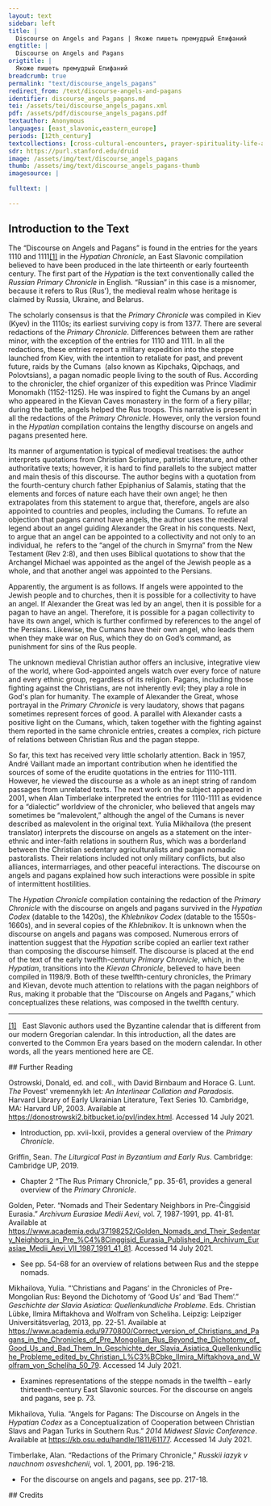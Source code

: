 ```yaml
---
layout: text
sidebar: left
title: |
  Discourse on Angels and Pagans | Якоже пишеть премудрый Епифаний
engtitle: |
  Discourse on Angels and Pagans
origtitle: |
  Якоже пишеть премудрый Епифаний
breadcrumb: true
permalink: "text/discourse_angels_pagans"
redirect_from: /text/discourse-angels-and-pagans
identifier: discourse_angels_pagans.md
tei: /assets/tei/discourse_angels_pagans.xml
pdf: /assets/pdf/discourse_angels_pagans.pdf
textauthor: Anonymous
languages: [east_slavonic,eastern_europe]
periods: [12th_century]
textcollections: [cross-cultural-encounters, prayer-spirituality-life-after-death]
sdr: https://purl.stanford.edu/druid 
image: /assets/img/text/discourse_angels_pagans
thumb: /assets/img/text/discourse_angels_pagans-thumb
imagesource: |
  
fulltext: |
                                                                            Якоже пишеть премудрый Епифаний: «Къ коей же твари ангелъ приставленъ:                                                  ангелъ облакомъ и мъгламъ, и снѣгу, и граду, и мразу, ангелъ гласомъ и громомъ,                         to clouds, and fogs, and snow, and hail, and frost. There are angels for sounds and for thunders,                         ангелъ зимы, и зноеви, и осени, и весны, и лѣта, всему духу                         angels of winter, of heat, of autumn, spring, and summer. [And angels are appointed] to all the spirits                         твари его на земли, и тайныя бездны, и суть скровены подъ землею,                         of His creation on the earth, and to secret abysses, and to what is hidden under the earth,                         и преисподьнии тьмы, и сущи връху безны,                         and to the darkness beneath the earth, and to the darkness in the abyss                         бывшия древле верху земля, от неяже тмы, вечеръ, и нощь, и свѣтъ, и день».                                                  Ко всимъ тваремъ ангели приставлени. Tако же ангелъ приставленъ къ которой убо земли,                         Angels are appointed to all creation. In the same way, an angel is appointed to each land,                         да соблюдають куюжьто землю, аще суть и погани. Аще Божий гнѣвъ будеть на кую убо землю,                         to guard all lands, even if they are pagan. In the case of God's anger at a certain land,                         повелѣвая ангелу тому на кую убо землю бранью ити,                         God commands one of those angels to wage a war against that land,                         то оной землѣ ангелъ не вопротивится повелѣнью Божью.                         and the angel of the land [commanded to wage a war] does not disobey God's command.                         Яко и се бяше, и на ны навелъ Богъ, грѣхъ ради нашихъ, иноплеменникы поганыя,                                                  и побѣжахуть ны повелѣньемъ Божьимъ, они бо бяху водими аньеломъ по повелѣнью Божью.                         and they won by God's command, for they were led by an angel by God's command.                         Аще ли кто речеть, яко аньела нѣсть у поганыхъ, да слышить, яко Олександру Макидоньскому,                                                  ополчившю на Дарья и пошедшю ему, и побидившю землю всю от въстокъ и до западъ,                         while preparing to fight against Darius, after he defeated the whole earth from East to West,                         15. и поби землю Егупетьскую, и поби Арама, и приде в островы морьскыя;                         15. crushed Egypt and Aram, arrived to the sea islands                         и врати лице свое взыти въ Ерусалимъ, побидити жиды, занеже бяху мирни со Дарьемь.                         and turned toward Jerusalem, to crush the Jews because they were on friendly terms with Darius.                         И поиде со вси вои его, и ста на товарищи, и почи.                         And when he was on the march with all his soldiers, he pitched a camp and went to sleep.                         И приспѣ ночь, и лежа на ложи своемь посредѣ шатра, отверзъ очи свои, види мужа,                         The night came, and, when he was lying in his bed inside the tent, he opened his eyes and saw a man                          стояща над нимь и мѣчь нагъ в руцѣ его, и обличие меча его яко молонии.                         standing above him, a naked sword in his hand, and the appearance of the sword was like lightning.                          И запряже мечемь своимъ на главу цареву. И ужасеся цесарь велми и рече:                         And this man made to strike the emperor's head, and the emperor was terrified greatly and said,                         «Не бий мене». И рече ему ангелъ: «Посла мя Богь уимати цесарѣ великии предъ тобою                         “Do not strike me!” And the angel said, “God sent me to subdue great emperors                         и люди многи, азъ же хожю предъ тобою, помагая ти. А нынѣ вѣдай,                         and many people before you. Indeed, I walk before you, assisting you. However, now learn that you                          яко умьреши, понеже помыслилъ еси взити въ Ерусалимъ, зло створити ерѣемъ Божьимъ и к людемъ его».                         will die because you want to take Jerusalem and to harm God's priests and His people.”                         И рече царь: «Молю тя, о Господи, отпусти нынѣ грѣхъ раба твоего, аче не любо ти, а ворочюся дому моему».                         And the emperor said, “I pray you, oh Lord, forgive your servant's sin now. If this does not please you, I will return home.”                          И рече ангелъ: «Не бойся, иди путемъ твоимъ къ Иерусалиму,                         25. And the angel said, “Do not fear, proceed on your way to Jerusalem, and you                         и узриши ту въ Ерусалими мужа въ обличении моем, и борзо пади на лици своемь,                         will see there, in Jerusalem, a man with the same appearance as me. Fall down on your face at once                         и поклонися мужу тому, и все, еже речеть к тобѣ, створи, не прѣступи рѣчи ему.                         and bow down before that man. Do everything that he tells you and do not disobey his words.                         В онь же день приступиши рѣчь его, и умреши».                         On the day you disobey his words, you will die.”                          И въставъ, цесарь иде въ Ерусалимъ и, пришедъ, въспроси ерѣевъ: «Иду ли на Дарья?»                         The emperor got up and went to Jerusalem, and after he came there, he asked the priests, “Should I go against Darius?”                         И показаша ему книги Данила пророка и рекоша ему: «Ты еси козелъ, а онъ овенъ,                         And they showed him the books of the prophet Daniel and told him, “You are the goat, and he is the ram,                         и потолчеши и возмеши царство его».                                                  Се убо не ангелъ ли вожаше Олексаньдра, не поганъ ли побѣжаше                         Therefore, was not this an angel who led Alexander? Did not he win his victories while being a pagan,                         и вси елини кумирослужебници? Тако и си погании попущени грѣхъ ради нашихъ.                                                  Се же вѣдомо буди, яко въ хрестьянехъ не единъ ангелъ,                         Let it be known that there is not just one angel among the Christians,                         но елико крестишася, паче же къ благовѣрнымъ княземъ нашимъ.                         but there are as many of them as there are baptized persons; in particular, [guardian angels are appointed] to our pious princes.                         Но противу Божью повеленью не могуть противитися, но молять Бога прилѣжно за хрестьяньскыя люди.                          But these angels cannot act contrary to God's command; but they ardently pray to God on behalf of the Christian people.                          Якоже и бысть: молитвами святыя Богородица и святыхъ ангелъ умилосердися Богъ и посла                          This occurred when God showed his mercy because of the prayers of the Holy Mother of God and the holy angels,                         ангелы в помощь русьскимъ княземъ на поганыя. Якоже рече и                                                  Моисѣеви: «Се ангелъ мой прѣдыпоидеть предъ лицемъ твоимъ».                                                  Якоже рекохомъ прѣже, зьнаменье се бысть мѣсяца февраля въ 11 день, исходяще сему лѣту 18.                                                  И въпросиша колодникъ, глаголюще:                          [After the battle with the Cumans, the Rus princes] asked the prisoners and said,                         «Како васъ толка сила и многое множество не могосте ся противити, но воскорѣ побѣгостѣ?»                          “How come there were such a great force and such a great multitude of you, and you could not resist us and fled so soon?”                         Си же отвѣщеваху, глаголюще: «Како можемъ битися с вами, 44. а друзии ѣздяху верху васъ въ оружьи свѣтлѣ и страшни, иже помагаху вамъ?»                         And they answered, “How could we fight against you when some others rode above you, terrifying,  with shining weapons, and helped you?”                         Токмо се суть ангели, от Бога послани помогатъ хрестьяномъ.                         These could only be angels sent by God to help the Christians.                         Се бо ангелъ вложи въ сердце Володимеру Манамаху поустити братью свою на иноплеменникы, русьскии князи.                                                  Се бо, якоже рекохомъ, видинье видиша в Печерьскомъ манастыри, еже стояше столпъ огненъ на тряпезници,                         As we mentioned above, we had a vision in the Caves monastery, when a fiery pillar stood on the refectory                         таже преступѣ на церковь и оттуда к Городцю; ту бо бяше Володимеръ в Радосыни.                                                  И тогда се ангелъ вложи Володимеру въ сердце, нача понужати, якоже рекохомъ.                                                                                                                                                                                                                                                                                                                                                                                                                                                                                                                                                                                                                                                                                                                                                                                                                                                                                                                                                                                                                                                                                                                                                                                                                                                                                                                                                                                                                                                                                                                                                                                                                                                                                                                                                                                                                                                                                                                                                                                                                                                                                                                                                                                    И се пакы, якоже Иполитъ глаголеть, толкуеть Данила:                         Also, as HippolytusHippolytus of Rome (c. 170 – c. 235 CE), a theologian, whose works include the Commentary on the Prophet Daniel. says, interpreting the Book of Daniel,                         «В лѣто третьее Кура цесаря, азъ Данилъ плакахъся три недѣли.                         “'In the third year of the reign of Emperor Cyrus, I, Daniel, was mourning for three weeks.                         Перваго же мѣсяца смирихся, моля Бога дьний 20 и 1, прося от него откровенья тайны.                          And in the first month I humbled myself, praying to God for twenty-one days, asking him to reveal the secret.                         И, услышавъ, Отець пусти слово свое, кажа хотящее быти имъ.                         And the Father heard me and sent hisIn the original, the word is tvoe, “your,” apparently written accidentally instead of svoe, “his.” word to me, showing by it what shall happen.                         И бысть на велицѣ рѣцѣ, лѣпо бяшеть ту ся явити, идѣже хотяше и грѣхи отпущати.                         This occurred by the side of the great river.Dan. 10: 1-4. The word “river” is omitted in the original. It was fitting for God to reveal himself there, where he would in the future forgive sins.According to Hippolytus, the Tigris, the “great river,” on the bank of which Daniel had his vision, prefigures the River Jordan. Philip Schaff, Fathers of the Third Century: Hippolytus, Cyprian, Caius, Novatian (New York: Christian Literature Company, 1885), p. 182.                         95. И возведъ очи свои, видѣхъ: и се мужь одѣнъ в багоръ. Первый рече видѣньемь,                         95. 'And I raised my eyes and saw a man clad in purple.' At first sight,The Khlebnikov manuscript has “at first sight”; the Hypatian has “the first one,” probably referring to Daniel's previous vision of the Archangel Gabriel (Dan. 8: 16). Both versions convey the idea that this vision looked similar to the appearance of Gabriel, but was, in fact, a vision of God. he said, he had the appearance                          аки Гаврилъ ангелъ летя, сдѣ же не тако, но видъ самого Господа,                         of the flying Angel Gabriel, but this was not so in this case, [as] it was the appearance of the Lord himself,                         видъ же не свершена человѣка, но образомъ человѣкомъ являющася, якоже глаголеть:                         not the appearance of the perfect Man, but appearing in the image of a man, as he [Daniel] says,                         “И се мужь одѣнъ въ пъстро, и лядвия его припоясани златомъ чистомъ, и тѣло его, аки фарсисъ,                         'And behold, a man clothed in linen, whose loins were girded with fine gold, his body like the beryl,                         и лице ему, аки молнья, и очи ему, яко свѣщи огненѣи, и мышци ему плещи                         and his face as the appearance of lightning, and his eyes as lamps of fire, and his arms and his feet                          подобни мѣди чистѣ, и глас его, аки народа многа.”                          are similar to polished brass, and the voice of his words like the voice of a multitude.Dan.10: 5-6.                         И падохъ на земли, и се я мя аки рука, речи, человѣку,                          And I fell to the ground, and behold, it was as if a hand, similar to a human hand, touched me                          и еще въстави мя на колѣну и рече ко мнѣ: “Не бойся, Даниле, вѣси, что ради приидохъ к тобѣ?                          and set me upon my knees.Dan. 10:10. And he said unto me, 'Fear not, Daniel. Knowest thou wherefore I come unto thee?                          Брань хочю створити съ княземъ перьскымь. Но повѣдаю ти писаное в писаньи истинномь,                          I will fight with the Persian prince. But I will tell you that which is written in the Scripture of Truth:                          и нѣсть никогоже прящася о сѣмь со мною, развѣ Михаила князя вашего,                         and there is none that holds with me in these things, but Michael your prince,Dan. 10: 20-21.                         того бо оставихъ ту. От него же бо дьне устремися молити предъ Богомъ твоимъ,                          for I left him there. From the first day that thou began to pray before thy God,                          услыша молитву твою, и пущенъ есмь азъ брань створити со княземь пръскым,                          thy words were heard,Dan. 10:12. and I was sent to make war against the Persian prince.                         Cъвѣт нѣкоторый бысть не отпустити люди. Да скоро убо будеть молитва твоя свершена,                          There was a certain counsel not to let the people go. So that thy prayer may be granted soon,                          противихся ему и оставихъ ту Михаила князя вашего».                          I resisted it, and I left Michael there, your prince'.”                         Кто есть Михаилъ, развѣ аньгела, прѣданаго людем? Яко и к Моисиеви глаголеть:                          Who is Michael if not an angel appointed to the people? As [God] says to Moses,                          «Не имамъ с вами ити на путь, занеже суть людье жестокою выею», но «ангелъ мой идеть с вами».                         “I will not go with thee; for thou art a stiff-necked people, but my angel will go with thee.”Ex. 33, 2-3.                         Якоже и се с Божьею помощью, молитвами святыя Богородица и святыхъ ангелъ,                          And likewise, with God's help and through the prayers of the Holy Mother of God and the holy angels,                          възъвратишася русьстии князи въсвояси съ славою великою къ своимъ людемъ;                          the Rus princes returned home, to their people, with great glory,                          и ко всимъ странамъ далнимъ, рекуще къ Грекомъ и Угромъ, и Ляхомъ, и Чехомъ, дондеже и до Рима проиде,                          [which] reached all the distant lands, that is, Greeks, and Hungarians, and Poles, and Bohemians, and even up to Rome,                          на славу Богу всегда и ныня, и присно во вѣки, аминь.                         for God's glory now, forever and ever, amen. 
--- 
```

## Introduction to the Text 
<p>The “Discourse on Angels and Pagans” is found in the entries for the years 1110 and 1111<a href="#_ftn1" name="_ftnref1" title=" id="_ftnref1">[1]</a> in the <em>Hypatian Chronicle</em>, an East Slavonic compilation believed to have been produced in the late thirteenth or early fourteenth century. The first part of the <em>Hypatian</em> is the text conventionally called the <em>Russian Primary Chronicle</em> in English. “Russian” in this case is a misnomer, because it refers to Rus (Rus'), the medieval realm whose heritage is claimed by Russia, Ukraine, and Belarus.</p> <p>The scholarly consensus is that the <em>Primary Chronicle</em> was compiled in Kiev (Kyev) in the 1110s; its earliest surviving copy is from 1377. There are several redactions of the <em>Primary Chronicle</em>. Differences between them are rather minor, with the exception of the entries for 1110 and 1111. In all the redactions, these entries report a military expedition into the steppe launched from Kiev, with the intention to retaliate for past, and prevent future, raids by the Cumans  (also known as Kipchaks, Qipchaqs, and Polovtsians), a pagan nomadic people living to the south of Rus. According to the chronicler, the chief organizer of this expedition was Prince Vladimir Monomakh (1152-1125). He was inspired to fight the Cumans by an angel who appeared in the Kievan Caves monastery in the form of a fiery pillar; during the battle, angels helped the Rus troops. This narrative is present in all the redactions of the <em>Primary Chronicle</em>. However, only the version found in the <em>Hypatian</em> compilation contains the lengthy discourse on angels and pagans presented here.</p> <p>Its manner of argumentation is typical of medieval treatises: the author interprets quotations from Christian Scripture, patristic literature, and other authoritative texts; however, it is hard to find parallels to the subject matter and main thesis of this discourse. The author begins with a quotation from the fourth-century church father Epiphanius of Salamis, stating that the elements and forces of nature each have their own angel; he then extrapolates from this statement to argue that, therefore, angels are also appointed to countries and peoples, including the Cumans. To refute an objection that pagans cannot have angels, the author uses the medieval legend about an angel guiding Alexander the Great in his conquests. Next, to argue that an angel can be appointed to a collectivity and not only to an individual, he  refers to the “angel of the church in Smyrna” from the New Testament (Rev 2:8), and then uses Biblical quotations to show that the Archangel Michael was appointed as the angel of the Jewish people as a whole, and that another angel was appointed to the Persians.</p> <p>Apparently, the argument is as follows. If angels were appointed to the Jewish people and to churches, then it is possible for a collectivity to have an angel. If Alexander the Great was led by an angel, then it is possible for a pagan to have an angel. Therefore, it is possible for a pagan collectivity to have its own angel, which is further confirmed by references to the angel of the Persians. Likewise, the Cumans have their own angel, who leads them when they make war on Rus, which they do on God’s command, as punishment for sins of the Rus people.</p> <p>The unknown medieval Christian author offers an inclusive, integrative view of the world, where God-appointed angels watch over every force of nature and every ethnic group, regardless of its religion. Pagans, including those fighting against the Christians, are not inherently evil; they play a role in God's plan for humanity. The example of Alexander the Great, whose portrayal in the <em>Primary Chronicle</em> is very laudatory, shows that pagans sometimes represent forces of good. A parallel with Alexander casts a positive light on the Cumans, which, taken together with the fighting against them reported in the same chronicle entries, creates a complex, rich picture of relations between Christian Rus and the pagan steppe.</p> <p>So far, this text has received very little scholarly attention. Back in 1957, André Vaillant made an important contribution when he identified the sources of some of the erudite quotations in the entries for 1110-1111. However, he viewed the discourse as a whole as an inept string of random passages from unrelated texts. The next work on the subject appeared in 2001, when Alan Timberlake interpreted the entries for 1110-1111 as evidence for a “dialectic” worldview of the chronicler, who believed that angels may sometimes be “malevolent,” although the angel of the Cumans is never described as malevolent in the original text. Yulia Mikhailova (the present translator) interprets the discourse on angels as a statement on the inter-ethnic and inter-faith relations in southern Rus, which was a borderland between the Christian sedentary agriculturalists and pagan nomadic pastoralists. Their relations included not only military conflicts, but also alliances, intermarriages, and other peaceful interactions. The discourse on angels and pagans explained how such interactions were possible in spite of intermittent hostilities.</p> <p>The <em>Hypatian Chronicle</em> compilation containing the redaction of the <em>Primary Chronicle</em> with the discourse on angels and pagans survived in the <em>Hypatian Codex</em> (datable to the 1420s), the <em>Khlebnikov Codex</em> (datable to the 1550s-1660s), and in several copies of the <em>Khlebnikov</em>. It is unknown when the discourse on angels and pagans was composed. Numerous errors of inattention suggest that the <em>Hypatian</em> scribe copied an earlier text rather than composing the discourse himself. The discourse is placed at the end of the text of the early twelfth-century <em>Primary Chronicle</em>, which, in the <em>Hypatian</em>, transitions into the <em>Kievan Chronicle</em>, believed to have been compiled in 1198/9. Both of these twelfth-century chronicles, the Primary and Kievan, devote much attention to relations with the pagan neighbors of Rus, making it probable that the “Discourse on Angels and Pagans,” which conceptualizes these relations, was composed in the twelfth century.</p> <div> <hr size="1" /> <div id="ftn1"> <p><a href="#_ftnref1" name="_ftn1" title=" id="_ftn1">[1]</a>   East Slavonic authors used the Byzantine calendar that is different from our modern Gregorian calendar. In this introduction, all the dates are converted to the Common Era years based on the modern calendar. In other words, all the years mentioned here are CE.</p> </div> </div>
## Further Reading 
<p>Ostrowski, Donald, ed. and coll., with David Birnbaum and Horace G. Lunt. <em>The </em>Povest' vremennykh let<em>: An Interlinear Collation and Paradosis</em>. Harvard Library of Early Ukrainian Literature, Text Series 10. Cambridge, MA: Harvard UP, 2003. Available at <a href="https://donostrowski2.bitbucket.io/pvl/index.html">https://donostrowski2.bitbucket.io/pvl/index.html</a>. Accessed 14 July 2021.</p> <ul> <li>Introduction, pp. xvii-lxxii, provides a general overview of the <em>Primary Chronicle</em>.</li> </ul> <p>Griffin, Sean. <em>The Liturgical Past in Byzantium and Early Rus</em>. Cambridge: Cambridge UP, 2019.</p> <ul> <li>Chapter 2 “The Rus Primary Chronicle,” pp. 35-61, provides a general overview of the <em>Primary Chronicle</em>.</li> </ul> <p>Golden, Peter. “Nomads and Their Sedentary Neighbors in Pre-Činggisid Eurasia.” <em>Archivum Eurasiae Medii Aevi</em>, vol. 7, 1987-1991, pp. 41-81. Available at <a href="https://www.academia.edu/37198252/Golden_Nomads_and_Their_Sedentary_Neighbors_in_Pre_%C4%8Cinggisid_Eurasia_Published_in_Archivum_Eurasiae_Medii_Aevi_VII_1987_1991_41_81">https://www.academia.edu/37198252/Golden_Nomads_and_Their_Sedentary_Neighbors_in_Pre_%C4%8Cinggisid_Eurasia_Published_in_Archivum_Eurasiae_Medii_Aevi_VII_1987_1991_41_81</a>. Accessed 14 July 2021.</p> <ul> <li>See pp. 54-68 for an overview of relations between Rus and the steppe nomads.</li> </ul> <p>Mikhailova, Yulia. “‘Christians and Pagans’ in the Chronicles of Pre-Mongolian Rus: Beyond the Dichotomy of ‘Good Us’ and ‘Bad Them’.” <em>Geschichte der Slavia Asiatica: Quellenkundliche Probleme</em>. Eds. Christian Lübke, Ilmira Miftakhova and Wolfram von Scheliha. Leipzig: Leipziger Universitätsverlag, 2013, pp. 22-51. Available at <a href="https://www.academia.edu/9770800/Correct_version_of_Christians_and_Pagans_in_the_Chronicles_of_Pre_Mongolian_Rus_Beyond_the_Dichotomy_of_Good_Us_and_Bad_Them_In_Geschichte_der_Slavia_Asiatica_Quellenkundliche_Probleme_edited_by_Christian_L%C3%BCbke_Ilmira_Miftakhova_and_Wolfram_von_Scheliha_50_79">https://www.academia.edu/9770800/Correct_version_of_Christians_and_Pagans_in_the_Chronicles_of_Pre_Mongolian_Rus_Beyond_the_Dichotomy_of_Good_Us_and_Bad_Them_In_Geschichte_der_Slavia_Asiatica_Quellenkundliche_Probleme_edited_by_Christian_L%C3%BCbke_Ilmira_Miftakhova_and_Wolfram_von_Scheliha_50_79</a>. Accessed 14 July 2021.</p> <ul> <li>Examines representations of the steppe nomads in the twelfth – early thirteenth-century East Slavonic sources. For the discourse on angels and pagans, see p. 73.</li> </ul> <p>Mikhailova, Yulia. “Angels for Pagans: The Discourse on Angels in the <em>Hypatian Codex</em> as a Conceptualization of Cooperation between Christian Slavs and Pagan Turks in Southern Rus.” <em>2014 Midwest Slavic Conference</em>. Available at <a href="https://kb.osu.edu/handle/1811/61177">https://kb.osu.edu/handle/1811/61177</a>. Accessed 14 July 2021.</p> <p>Timberlake, Alan. “Redactions of the Primary Chronicle,” <em>Russkii iazyk v nauchnom osveshchenii</em>, vol. 1, 2001, pp. 196-218.</p> <ul> <li>For the discourse on angels and pagans, see pp. 217-18.</li> </ul>
## Credits

